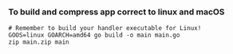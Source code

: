 ### To build and compress app correct to linux and macOS

```
# Remember to build your handler executable for Linux!
GOOS=linux GOARCH=amd64 go build -o main main.go
zip main.zip main
```